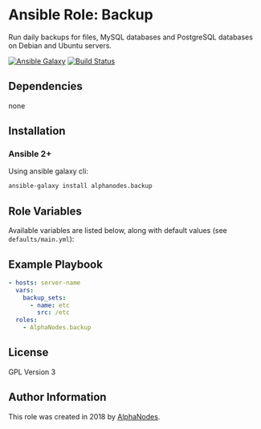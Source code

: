 # Ansible Role: Backup

Run daily backups for files, MySQL databases and PostgreSQL databases on Debian and Ubuntu servers.

[![Ansible Galaxy](https://img.shields.io/badge/galaxy-alphanodes.backup-660198.svg)](https://galaxy.ansible.com/AlphaNodes/backup)
[![Build Status](https://travis-ci.org/AlphaNodes/ansible-backup.svg?branch=master)](https://travis-ci.org/AlphaNodes/ansible-backup)

## Dependencies

  none

## Installation

### Ansible 2+

Using ansible galaxy cli:

```bash
ansible-galaxy install alphanodes.backup
```

## Role Variables

Available variables are listed below, along with default values (see `defaults/main.yml`):


## Example Playbook

```yaml
- hosts: server-name
  vars:
    backup_sets:
      - name: etc
        src: /etc
  roles:
    - AlphaNodes.backup
```

## License

GPL Version 3

## Author Information

This role was created in 2018 by [AlphaNodes](https://alphanodes.com/).
